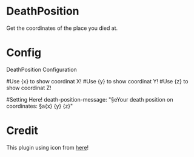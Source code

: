 # DeathPosition
Get the coordinates of the place you died at.
# Config
DeathPosition Configuration

#Use {x} to show coordinat X! 
#Use {y} to show coordinat Y! 
#Use {z} to show coordinat Z! 

#Setting Here!
death-position-message: "§eYour death position on coordinates: §a{x} {y} {z}"
# Credit
This plugin using icon from <a href="https://flaticon.com">here</a>!
